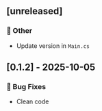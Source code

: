 ## [unreleased]

### 💼 Other

- Update version in `Main.cs`
## [0.1.2] - 2025-10-05

### 🐛 Bug Fixes

- Clean code

